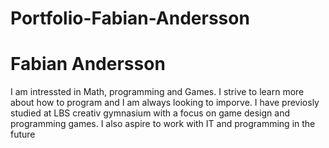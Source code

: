 # Portfolio-Fabian-Andersson

# Fabian Andersson
I am intressted in Math, programming and Games. I strive to learn more about how to program and I am always looking to imporve. I have previosly studied at LBS creativ gymnasium with a focus on game design and programming games. I also aspire to work with IT and programming in the future